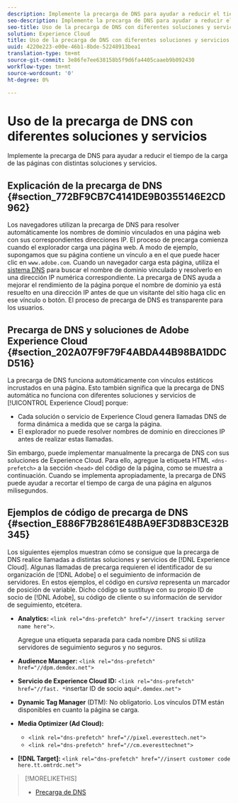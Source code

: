 ```yaml
---
description: Implemente la precarga de DNS para ayudar a reducir el tiempo de la carga de las páginas con distintas soluciones y servicios.
seo-description: Implemente la precarga de DNS para ayudar a reducir el tiempo de la carga de las páginas con distintas soluciones y servicios.
seo-title: Uso de la precarga de DNS con diferentes soluciones y servicios
solution: Experience Cloud
title: Uso de la precarga de DNS con diferentes soluciones y servicios
uuid: 4220e223-e00e-46b1-8bde-52248913bea1
translation-type: tm+mt
source-git-commit: 3e86fe7ee638158b5f9d6fa4405caaeb9b092430
workflow-type: tm+mt
source-wordcount: '0'
ht-degree: 0%

---
```



# Uso de la precarga de DNS con diferentes soluciones y servicios

Implemente la precarga de DNS para ayudar a reducir el tiempo de la carga de las páginas con distintas soluciones y servicios.

## Explicación de la precarga de DNS {#section_772BF9CB7C4141DE9B0355146E2CD962}

Los navegadores utilizan la precarga de DNS para resolver automáticamente los nombres de dominio vinculados en una página web con sus correspondientes direcciones IP. El proceso de precarga comienza cuando el explorador carga una página web. A modo de ejemplo, supongamos que su página contiene un vínculo a en el que puede hacer clic en `www.adobe.com`. Cuando un navegador carga esta página, utiliza el [sistema DNS](https://www.networksolutions.com/support/what-is-a-domain-name-server-dns-and-how-does-it-work/) para buscar el nombre de dominio vinculado y resolverlo en una dirección IP numérica correspondiente. La precarga de DNS ayuda a mejorar el rendimiento de la página porque el nombre de dominio ya está resuelto en una dirección IP antes de que un visitante del sitio haga clic en ese vínculo o botón. El proceso de precarga de DNS es transparente para los usuarios.

## Precarga de DNS y soluciones de Adobe Experience Cloud {#section_202A07F9F79F4ABDA44B98BA1DDCD516}

La precarga de DNS funciona automáticamente con vínculos estáticos incrustados en una página. Esto también significa que la precarga de DNS automática no funciona con diferentes soluciones y servicios de [!UICONTROL Experience Cloud] porque:

* Cada solución o servicio de Experience Cloud genera llamadas DNS de forma dinámica a medida que se carga la página.
* El explorador no puede resolver nombres de dominio en direcciones IP antes de realizar estas llamadas.

Sin embargo, puede implementar manualmente la precarga de DNS con sus soluciones de Experience Cloud. Para ello, agregue la etiqueta HTML `<dns-prefetch>` a la sección `<head>` del código de la página, como se muestra a continuación. Cuando se implementa apropiadamente, la precarga de DNS puede ayudar a recortar el tiempo de carga de una página en algunos milisegundos.

## Ejemplos de código de precarga de DNS {#section_E886F7B2861E48BA9EF3D8B3CE32B345}

Los siguientes ejemplos muestran cómo se consigue que la precarga de DNS realice llamadas a distintas soluciones y servicios de [!DNL Experience Cloud]. Algunas llamadas de precarga requieren el identificador de su organización de [!DNL Adobe] o el seguimiento de información de servidores. En estos ejemplos, el código en *cursiva* representa un marcador de posición de variable. Dicho código se sustituye con su propio ID de socio de [!DNL Adobe], su código de cliente o su información de servidor de seguimiento, etcétera.

* **Analytics:** `<link rel="dns-prefetch" href="//insert tracking server name here">`.

   Agregue una etiqueta separada para cada nombre DNS si utiliza servidores de seguimiento seguros y no seguros.

* **Audience Manager:** `<link rel="dns-prefetch" href="//dpm.demdex.net">`

* **Servicio de Experience Cloud ID:** `<link rel="dns-prefetch" href="//fast. *`insertar ID de socio aquí`*.demdex.net">`

* **Dynamic Tag Manager** (DTM): No obligatorio. Los vínculos DTM están disponibles en cuanto la página se carga.

* **Media Optimizer (Ad Cloud):**

   * `<link rel="dns-prefetch" href="//pixel.everesttech.net">`
   * `<link rel="dns-prefetch" href="//cm.everesttechnet">`


* **[!DNL Target]:** `<link rel="dns-prefetch" href="//insert customer code here.tt.omtrdc.net">`

>[!MORELIKETHIS]
>
>* [Precarga de DNS](https://www.chromium.org/developers/design-documents/dns-prefetching)

